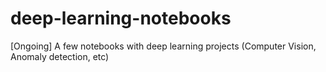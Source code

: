 # deep-learning-notebooks
[Ongoing] A few notebooks with deep learning projects (Computer Vision, Anomaly detection, etc)
